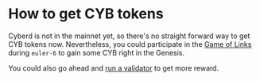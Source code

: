 
# How to get CYB tokens

Cyberd is not in the mainnet yet, so there's no straight forward way to get CYB tokens now. Nevertheless, you could participate in the [Game of Links](https://cybercongress.ai/game-of-links/) during `euler-6` to gain some CYB right in the Genesis.

You could also go ahead and [run a validator](https://github.com/cybercongress/cyberd/blob/master/docs/run_validator.md) to get more reward.
